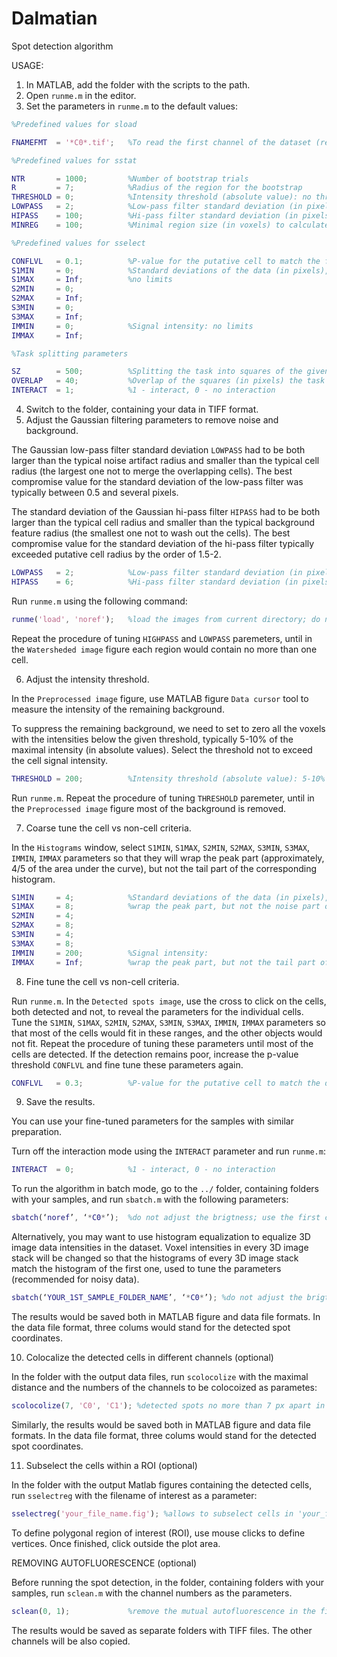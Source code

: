 # Dalmatian
Spot detection algorithm

USAGE:

1. In MATLAB, add the folder with the scripts to the path.
2. Open `runme.m` in the editor.
3. Set the parameters in `runme.m` to the default values:

```matlab
%Predefined values for sload

FNAMEFMT  = '*C0*.tif';   %To read the first channel of the dataset (regular expression).

%Predefined values for sstat

NTR       = 1000;         %Number of bootstrap trials
R         = 7;            %Radius of the region for the bootstrap
THRESHOLD = 0;            %Intensity threshold (absolute value): no threshold
LOWPASS   = 2;            %Low-pass filter standard deviation (in pixels) to reduce pixel noise
HIPASS    = 100;          %Hi-pass filter standard deviation (in pixels): substantially larger than the cell
MINREG    = 100;          %Minimal region size (in voxels) to calculate the statistics

%Predefined values for sselect

CONFLVL   = 0.1;          %P-value for the putative cell to match the following criteria
S1MIN     = 0;            %Standard deviations of the data (in pixels), fitted with Gaussian distribution:
S1MAX     = Inf;          %no limits
S2MIN     = 0;
S2MAX     = Inf;
S3MIN     = 0;
S3MAX     = Inf;
IMMIN     = 0;            %Signal intensity: no limits
IMMAX     = Inf;

%Task splitting parameters

SZ        = 500;          %Splitting the task into squares of the given size (in pixels) to fit the RAM.
OVERLAP   = 40;           %Overlap of the squares (in pixels) the task is divided into
INTERACT  = 1;            %1 - interact, 0 - no interaction
```
4. Switch to the folder, containing your data in TIFF format.
5. Adjust the Gaussian filtering parameters to remove noise and background.

The Gaussian low-pass filter standard deviation `LOWPASS` had to be both larger than the typical noise artifact radius and smaller than the typical cell radius (the largest one not to merge the overlapping cells). The best compromise value for the standard deviation of the low-pass filter was typically between 0.5 and several pixels.

The standard deviation of the Gaussian hi-pass filter `HIPASS` had to be both larger than the typical cell radius and smaller than the typical background feature radius (the smallest one not to wash out the cells). The best compromise value for the standard deviation of the hi-pass filter typically exceeded putative cell radius by the order of 1.5-2.

```matlab
LOWPASS   = 2;            %Low-pass filter standard deviation (in pixels): between 0.5 and several
HIPASS    = 6;            %Hi-pass filter standard deviation (in pixels): 1.5-2 cell sizes
```

Run `runme.m` using the following command:

```matlab
runme('load', 'noref');   %load the images from current directory; do not adjust the brigtness
```

Repeat the procedure of tuning `HIGHPASS` and `LOWPASS` paremeters, until in the `Watersheded image` figure each region would contain no more than one cell.

6. Adjust the intensity threshold.

In the `Preprocessed image` figure, use MATLAB figure `Data cursor` tool to measure the intensity of the remaining background.

To suppress the remaining background, we need to set to zero all the voxels with the intensities below the given threshold, typically 5-10% of the maximal intensity (in absolute values). Select the threshold not to exceed the cell signal intensity.

```matlab
THRESHOLD = 200;          %Intensity threshold (absolute value): 5-10% of the maximal value
```

Run `runme.m`. Repeat the procedure of tuning `THRESHOLD` paremeter, until in the `Preprocessed image` figure most of the background is removed.

7. Coarse tune the cell vs non-cell criteria.

In the `Histograms` window, select `S1MIN`, `S1MAX`, `S2MIN`, `S2MAX`, `S3MIN`, `S3MAX`, `IMMIN`, `IMMAX` parameters so that they will wrap the peak part (approximately, 4/5 of the area under the curve), but not the tail part of the corresponding histogram.

```matlab
S1MIN     = 4;            %Standard deviations of the data (in pixels), fitted with Gaussian distribution:
S1MAX     = 8;            %wrap the peak part, but not the noise part of the corresponding histogram
S2MIN     = 4;
S2MAX     = 8;
S3MIN     = 4;
S3MAX     = 8;
IMMIN     = 200;          %Signal intensity:
IMMAX     = Inf;          %wrap the peak part, but not the tail part of the corresponding histogram
```

8. Fine tune the cell vs non-cell criteria.

Run `runme.m`. In the `Detected spots image`, use the cross to click on the cells, both detected and not, to reveal the parameters for the individual cells. Tune the `S1MIN`, `S1MAX`, `S2MIN`, `S2MAX`, `S3MIN`, `S3MAX`, `IMMIN`, `IMMAX` parameters so that most of the cells would fit in these ranges, and the other objects would not fit.
Repeat the procedure of tuning these parameters until most of the cells are detected. If the detection remains poor, increase the p-value threshold `CONFLVL` and fine tune these parameters again.

```matlab
CONFLVL   = 0.3;          %P-value for the putative cell to match the detection criteria: increased
```

9. Save the results.

You can use your fine-tuned parameters for the samples with similar preparation.

Turn off the interaction mode using the `INTERACT` parameter and run `runme.m`:

```matlab
INTERACT  = 0;            %1 - interact, 0 - no interaction
```

To run the algorithm in batch mode, go to the `../` folder, containing folders with your samples, and run `sbatch.m` with the following parameters:

```matlab
sbatch(‘noref’, ‘*C0*’);  %do not adjust the brigtness; use the first channel
```
Alternatively, you may want to use histogram equalization to equalize 3D image data intensities in the dataset. Voxel intensities in every 3D image stack will be changed so that the histograms of every 3D image stack match the histogram of the first one, used to tune the parameters (recommended for noisy data).

```matlab
sbatch(‘YOUR_1ST_SAMPLE_FOLDER_NAME’, ‘*C0*’); %do not adjust the brigtness; use the first channel
```
The results would be saved both in MATLAB figure and data file formats. In the data file format, three colums would stand for the detected spot coordinates.

10. Colocalize the detected cells in different channels (optional)

In the folder with the output data files, run `scolocolize` with the maximal distance and the numbers of the channels to be colocoized as parametes: 

```matlab
scolocolize(7, 'C0', 'C1'); %detected spots no more than 7 px apart in the first and the second channels
```
Similarly, the results would be saved both in MATLAB figure and data file formats. In the data file format, three colums would stand for the detected spot coordinates.

11. Subselect the cells within a ROI (optional)

In the folder with the output Matlab figures containing the detected cells, run `sselectreg` with the filename of interest as a parameter:

```matlab
sselectreg('your_file_name.fig'); %allows to subselect cells in 'your_file_name.fig'
```
To define polygonal region of interest (ROI), use mouse clicks to define vertices. Once finished, click outside the plot area.

REMOVING AUTOFLUORESCENCE (optional)

Before running the spot detection, in the folder, containing folders with your samples, run `sclean.m` with the channel numbers as the parameters.

```matlab
sclean(0, 1);             %remove the mutual autofluorescence in the first and the second channels
```

The results would be saved as separate folders with TIFF files. The other channels will be also copied.
